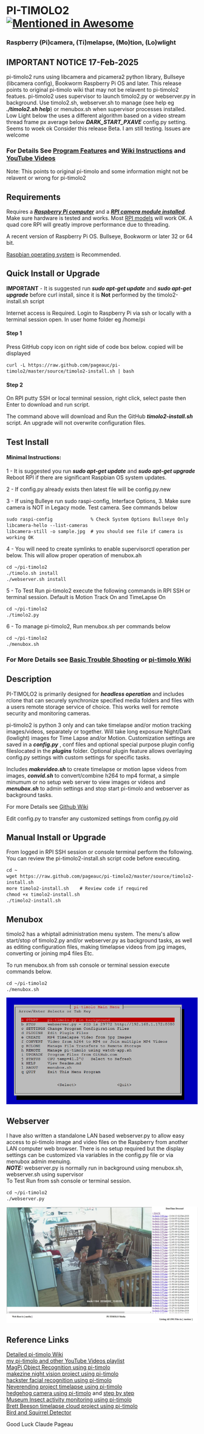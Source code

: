 # PI-TIMOLO2 [![Mentioned in Awesome <INSERT LIST NAME>](https://awesome.re/mentioned-badge.svg)](https://github.com/thibmaek/awesome-raspberry-pi)
### Raspberry (Pi)camera, (Ti)melapse, (Mo)tion, (Lo)wlight 

## IMPORTANT NOTICE 17-Feb-2025

pi-timolo2 runs using libcamera and picamera2 python library, Bullseye (libcamera config), Bookworm Raspberry Pi OS and later.
This release points to original pi-timolo wiki that may not be relavent to pi-timolo2 featues.
pi-timolo2 uses supervisor to launch timolo2.py or webserver.py in background.  Use timolo2.sh, webserver.sh to manage (see help eg ***./timolo2.sh help***)
or menubox.sh when supervisor processes installed.   
Low Light below the uses a different algorithm based on a video stream thread frame px average below ***DARK_START_PXAVE*** config.py setting.  Seems to woek ok
Consider this release Beta.  I am still testing.  Issues are welcome

### For Details See [Program Features](https://github.com/pageauc/pi-timolo/wiki/Introduction#program-features) and [Wiki Instructions](https://github.com/pageauc/pi-timolo/wiki) and [YouTube Videos](https://www.youtube.com/playlist?list=PLLXJw_uJtQLa11A4qjVpn2D2T0pgfaSG0)
Note: This points to original pi-timolo and some information might not be relavent or wrong for pi-timolo2

## Requirements
Requires a [***Raspberry Pi computer***](https://www.raspberrypi.org/documentation/setup/) and a 
[***RPI camera module installed***](https://www.raspberrypi.org/documentation/usage/camera/).
Make sure hardware is tested and works. Most [RPI models](https://www.raspberrypi.org/products/) will work OK. 
A quad core RPI will greatly improve performance due to threading. 

A recent version of Raspberry Pi OS. Bullseye, Bookworm or later 32 or 64 bit.

[Raspbian operating system](https://www.raspberrypi.org/downloads/raspbian/) is Recommended.
 
## Quick Install or Upgrade
**IMPORTANT** - It is suggested run ***sudo apt-get update*** and ***sudo apt-get upgrade***
before curl install, since it is **Not** performed by the timolo2-install.sh script

Internet access is Required. Login to Raspberry Pi via ssh or locally with a terminal session open. In user home folder eg /home/pi 

#### Step 1
Press GitHub copy icon on right side of code box below. copied will be displayed                

    curl -L https://raw.github.com/pageauc/pi-timolo2/master/source/timolo2-install.sh | bash

#### Step 2
On RPI putty SSH or local terminal session, right click, select paste then Enter to download and run script.  

The command above will download and Run the GitHub ***timolo2-install.sh*** script. 
An upgrade will not overwrite configuration files.   


## Test Install

#### Minimal Instructions:
1 - It is suggested you run ***sudo apt-get update*** and ***sudo apt-get upgrade***
    Reboot RPI if there are significant Raspbian OS system updates.

2 - If config.py already exists then latest file will be config.py.new

3 - If using Bulleye run sudo raspi-config, Interface Options, 3. 
    Make sure camera is NOT in Legacy mode. Test camera. See commands below
	
	sudo raspi-config              % Check System Options Bullseye Only
	libcamera-hello --list-cameras 
	libcamera-still -o sample.jpg  # you should see file if camera is working OK

4 - You will need to create symlinks to enable supervisorctl operation per below.
	This will allow proper operation of menubox.ah

    cd ~/pi-timolo2
    ./timolo.sh install
    ./webserver.sh install
	
5 - To Test Run pi-timolo2 execute the following commands in RPI SSH
    or terminal session. Default is Motion Track On and TimeLapse On

    cd ~/pi-timolo2
    ./timolo2.py

6 - To manage pi-timolo2, Run menubox.sh per commands below

    cd ~/pi-timolo2
    ./menubox.sh


### For More Details see [Basic Trouble Shooting](https://github.com/pageauc/pi-timolo/wiki/Basic-Trouble-Shooting) or [pi-timolo Wiki](https://github.com/pageauc/pi-timolo/wiki)

## Description
PI-TIMOLO2 is primarily designed for ***headless operation*** and includes rclone that
can securely synchronize specified media folders and files with a users remote storage service of choice. This works well for remote security and monitoring
cameras. 

pi-timolo2 is python 3 only and can take timelapse and/or motion tracking images/videos, separately or together. Will take
long exposure Night/Dark (lowlight) images for Time Lapse and/or Motion. Customization settings are saved in a ***config.py*** , conf files and optional special
purpose plugin config fileslocated in the ***plugins*** folder. Optional plugin feature allows overlaying config.py settings with custom settings for specific tasks.  

Includes ***makevideo.sh*** to create timelapse or motion lapse videos from images, ***convid.sh*** to convert/combine 
h264 to mp4 format, a simple minumum or no setup web server to view images or videos and ***menubox.sh*** 
to admin settings and stop start pi-timolo and webserver as background tasks. 
       
For more Details see [Github Wiki](https://github.com/pageauc/pi-timolo/wiki)   
    
Edit config.py to transfer any customized settings from config.py.old  
    
## Manual Install or Upgrade  
From logged in RPI SSH session or console terminal perform the following. You can review
the pi-timolo2-install.sh script code before executing.

    cd ~
    wget https://raw.github.com/pageauc/pi-timolo2/master/source/timolo2-install.sh
    more timolo2-install.sh    # Review code if required
    chmod +x timolo2-install.sh
    ./timolo2-install.sh
    
## Menubox
timolo2 has a whiptail administration menu system. The menu's allow
start/stop of timolo2.py and/or webserver.py as background tasks, as well as
editing configuration files, making timelapse videos from jpg images, converting or joining mp4 files Etc.    

To run menubox.sh from ssh console or terminal session execute commands below.

    cd ~/pi-timolo2
    ./menubox.sh

![menubox main menu](menubox.png)
 
## Webserver
I have also written a standalone LAN based webserver.py to allow easy access to pi-timolo image and video files
on the Raspberry from another LAN computer web browser.  There is no setup required but the display
settings can be customized via variables in the config.py file or via menubox admin menuing.     
***NOTE:*** webserver.py is normally run in background using menubox.sh, webserver.sh using supervisor    
To Test Run from ssh console or terminal session. 
    
    cd ~/pi-timolo2
    ./webserver.py

![webserver browser screen shot](webserver.jpg)


## Reference Links 
[Detailed pi-timolo Wiki](https://github.com/pageauc/pi-timolo/wiki)  
[my pi-timolo and other YouTube Videos playlist](https://www.youtube.com/playlist?list=PLLXJw_uJtQLa11A4qjVpn2D2T0pgfaSG0)    
[MagPi Object Recognition using pi-timolo](https://magpi.raspberrypi.org/articles/wildlife-camera-object-recognition)    
[makezine night vision project using pi-timolo](https://makezine.com/2016/05/26/spy-on-garden-critters-with-raspberry-pi-powered-night-vision/)    
[hackster facial recognition using pi-timolo](https://www.hackster.io/gr1m/raspberry-pi-facial-recognition-16e34e)    
[Neverending project timelapse using pi-timolo](https://www.theneverendingprojectslist.com/raspberrypiprojects/timelapse/)       
[hedgehog camera using pi-timolo](http://www.sconemad.com/blog/hedgeycam/) and [step by step](https://oraclefrontovik.com/2016/08/28/a-step-by-step-guide-to-building-a-raspberry-pi-hedgehog-camera/)    
[Museum Insect activity monitoring using pi-timolo](https://www.vam.ac.uk/blog/caring-for-our-collections/making-a-simple-insect-activity-monitor-using-a-raspberry-pi)    
[Brett Beeson timelapse cloud project using pi-timolo](https://brettbeeson.com.au/timelapse-cloud/)     
[Bird and Squirrel Detector](https://magpi.raspberrypi.org/articles/ml-based-bird-and-squirrel-detector)  
	
Good Luck
Claude Pageau 
